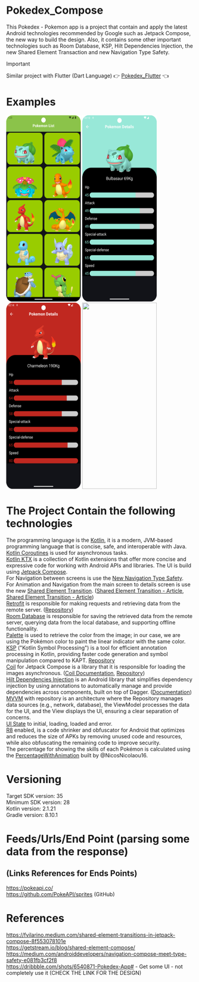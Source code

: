 # Pokedex_Compose

This Pokedex - Pokemon app is a project that contain and apply the latest Android technologies
recommended by Google such as Jetpack Compose, the new way to build the design.
Also, it contains some other important technologies such as Room Database, KSP, Hilt Dependencies
Injection, the new Shared Element Transaction and new Navigation Type Safety. <br />

> [!IMPORTANT]  
> Similar project with Flutter (Dart Language) :point_right: [Pokedex_Flutter](https://github.com/NicosNicolaou16/Pokedex_Flutter) :point_left: <br />

# Examples

<p align="left">
  <a title="simulator_image"><img src="examples/Screenshot_20240511_012335.png" height="500" width="200"></a>
  <a title="simulator_image"><img src="examples/Screenshot_20240816_221338.png" height="500" width="200"></a>
  <a title="simulator_image"><img src="examples/Screenshot_20240816_221449.png" height="500" width="200"></a>
  <a title="simulator_image"><img src="examples/example_gif1.gif" height="500" width="200"></a>
</p>

# The Project Contain the following technologies

The programming language is the [Kotlin](https://kotlinlang.org/docs/getting-started.html), it is a
modern, JVM-based programming language that is concise, safe, and interoperable with Java. <br />
[Kotlin Coroutines](https://kotlinlang.org/docs/coroutines-overview.html) is used for asynchronous
tasks. <br />
[Kotlin KTX](https://developer.android.com/kotlin/ktx) is a collection of Kotlin extensions that
offer more concise and expressive code for working with Android APIs and libraries.
The UI is build using [Jetpack Compose](https://developer.android.com/develop/ui/compose). <br />
For Navigation between screens is use
the [New Navigation Type Safety](https://medium.com/androiddevelopers/navigation-compose-meet-type-safety-e081fb3cf2f8). <br />
For Animation and Navigation from the main screen to details screen is use the
new [Shared Element Transition](https://developer.android.com/develop/ui/compose/animation/shared-elements). ([Shared Element Transition - Article](https://fvilarino.medium.com/shared-element-transitions-in-jetpack-compose-8f553078101e), [Shared Element Transition - Article](https://getstream.io/blog/shared-element-compose/))  <br />
[Retrofit](https://square.github.io/retrofit/) is responsible for making requests and retrieving
data from the remote server. ([Repository](https://github.com/square/retrofit)) <br />
[Room Database](https://developer.android.com/training/data-storage/room) is responsible for saving
the retrieved data from the remote server, querying data from the local database, and supporting
offline functionality.  <br />
[Palette](https://developer.android.com/develop/ui/views/graphics/palette-colors) is used to
retrieve the color from the image; in our case, we are using the Pokémon color to paint the linear
indicator with the same color. <br />
[KSP](https://developer.android.com/build/migrate-to-ksp) ("Kotlin Symbol Processing") is a tool for
efficient annotation processing in Kotlin, providing faster code generation and symbol manipulation
compared to KAPT. [Repository](https://github.com/google/ksp) <br />
[Coil](https://coil-kt.github.io/coil/compose/) for Jetpack Compose is a library that it is
responsible for loading the images
asynchronous. ([Coil Documentation](https://coil-kt.github.io/coil/), [Repository](https://github.com/coil-kt/coil)) <br />
[Hilt Dependencies Injection](https://developer.android.com/training/dependency-injection/hilt-android)
is an Android library that simplifies dependency injection by using annotations to automatically
manage and provide dependencies across components, built on top of
Dagger. ([Documentation](https://dagger.dev/hilt/)) <br />
[MVVM](https://developer.android.com/topic/architecture#recommended-app-arch) with repository is an
architecture where the Repository manages data sources (e.g., network, database), the ViewModel
processes the data for the UI, and the View displays the UI, ensuring a clear separation of
concerns. <br />
[UI State](https://developer.android.com/topic/architecture/ui-layer/events#handle-viewmodel-events)
to initial, loading, loaded and error. <br />
[R8](https://developer.android.com/build/shrink-code) enabled, is a code shrinker and obfuscator for
Android that optimizes and reduces the size of APKs by removing unused code and resources, while
also obfuscating the remaining code to improve security. <br />
The percentage for showing the skills of each Pokémon is calculated using
the [PercentageWithAnimation](https://github.com/NicosNicolaou16/PercentagesWithAnimationCompose)
built by @NicosNicolaou16. <br />

# Versioning

Target SDK version: 35 <br />
Minimum SDK version: 28 <br />
Kotlin version: 2.1.21 <br />
Gradle version: 8.10.1 <br />

# Feeds/Urls/End Point (parsing some data from the response)

## (Links References for Ends Points)

https://pokeapi.co/ <br />
https://github.com/PokeAPI/sprites (GitHub) <br />

# References

https://fvilarino.medium.com/shared-element-transitions-in-jetpack-compose-8f553078101e <br />
https://getstream.io/blog/shared-element-compose/  <br />
https://medium.com/androiddevelopers/navigation-compose-meet-type-safety-e081fb3cf2f8  <br />
https://dribbble.com/shots/6540871-Pokedex-App# - Get some UI - not completely use it (CHECK THE
LINK FOR THE DESIGN)  <br />
